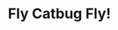 ---
title: Fly Catbug Fly!
developer: Ludoko Studios
publisher: Cartoon Hangover
description: Take flight in the first game from Cartoon Hangover’s Bravest Warriors featuring the show’s breakout star Catbug! Fly through 9 locations avoiding obstacles and collecting sweet loot for Impossibear! Earn moolah to purchase awesome upgrades and power-ups to boost your top score and to dress up Catbug!
image: FlyCatbugFly.jpg
link: http://ludoko.com/flycatbugfly/
ios: https://itunes.apple.com/us/app/fly-catbug-fly!/id812663886
android: https://play.google.com/store/apps/details?id=com.frederator.catbug
featured: true
---